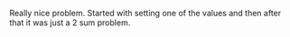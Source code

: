 Really nice problem. Started with setting one of the values and then after that it was just a 2 sum problem. 

